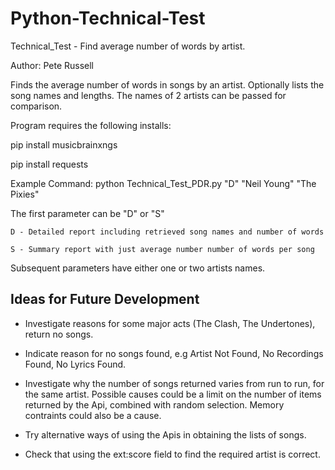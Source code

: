 ﻿# Python-Technical-Test

Technical_Test - Find average number of words by artist.

Author:  Pete Russell

Finds the average number of words in songs by an artist.
Optionally lists the song names and lengths.
The names of 2 artists can be passed for comparison.

Program requires the following installs:

pip install musicbrainxngs

pip install requests

Example Command: python Technical_Test_PDR.py "D" "Neil Young" "The Pixies"

The first parameter can be "D" or "S"

    D - Detailed report including retrieved song names and number of words
    
    S - Summary report with just average number number of words per song

Subsequent parameters have either one or two artists names.

 
Ideas for Future Development
----------------------------

- Investigate reasons for some major acts (The Clash, The Undertones), return no songs.

- Indicate reason for no songs found, e.g Artist Not Found, No Recordings Found, No Lyrics Found.

- Investigate why the number of songs returned varies from run to run, for the same artist.
  Possible causes could be a limit on the number of items returned by the Api, combined with random
  selection.  Memory contraints could also be a cause.
  
- Try alternative ways of using the Apis in obtaining the lists of songs.

- Check that using the ext:score field to find the required artist is correct.







